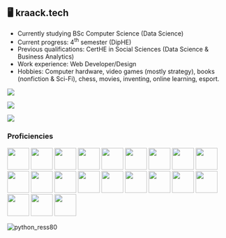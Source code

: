 ## 🖥️ kraack.tech 
- Currently studying BSc Computer Science (Data Science)
- Current progress: 4<sup>th</sup> semester (DipHE)
- Previous qualifications: CertHE in Social Sciences (Data Science & Business Analytics)
- Work experience: Web Developer/Design
- Hobbies: Computer hardware, video games (mostly strategy), books (nonfiction & Sci-Fi), chess, movies, inventing, online learning, esport.

![](http://github-readme-streak-stats.herokuapp.com?user=kraack-tech&theme=tokyonight&mode=weekly)

![](https://github-readme-stats.vercel.app/api?username=kraack-tech&show_icons=true&count_private=true&theme=tokyonight&hide=stars)

![](https://github-readme-stats.vercel.app/api/top-langs/?username=kraack-tech&layout=compact&show_icons=true&theme=tokyonight)


### Proficiencies
<code><img height="50" src="https://www.vectorlogo.zone/logos/python/python-ar21.svg"></a></code>
<code><img height="50" src="https://www.vectorlogo.zone/logos/javascript/javascript-ar21.svg"></a></code>
<code><img height="50" src="https://upload.wikimedia.org/wikipedia/commons/1/18/ISO_C%2B%2B_Logo.svg"></a></code>
<code><img height="50" src="https://www.vectorlogo.zone/logos/r-project/r-project-icon.svg"></a></code>
<code><img height="50" src="https://www.vectorlogo.zone/logos/jupyter/jupyter-ar21.svg"></a></code>
<code><img height="50" src="https://www.vectorlogo.zone/logos/tensorflow/tensorflow-ar21.svg"></a></code>
<code><img height="50" src="https://www.vectorlogo.zone/logos/nodejs/nodejs-ar21.svg"></a></code>
<code><img height="50" src="https://www.vectorlogo.zone/logos/expressjs/expressjs-ar21.svg"></a></code>
<code><img height="50" src="https://www.vectorlogo.zone/logos/nodemonio/nodemonio-ar21.svg"></a></code>
<code><img height="50" src="https://www.vectorlogo.zone/logos/jquery/jquery-ar21.svg"></a></code>
<code><img height="50" src="https://www.vectorlogo.zone/logos/ibm_cloud/ibm_cloud-ar21.svg"></a></code>
<code><img height="50" src="https://www.vectorlogo.zone/logos/mysql/mysql-ar21.svg"></a></code>
<code><img height="50" src="https://www.vectorlogo.zone/logos/sqlite/sqlite-ar21.svg"></a></code>
<code><img height="50" src="https://www.vectorlogo.zone/logos/w3_html5/w3_html5-ar21.svg"></a></code>
<code><img height="50" src="https://www.vectorlogo.zone/logos/w3_css/w3_css-ar21.svg"></a></code>
<code><img height="50" src="https://www.vectorlogo.zone/logos/wordpress/wordpress-ar21.svg"></a></code>
<code><img height="50" src="https://www.vectorlogo.zone/logos/drupal/drupal-ar21.svg"></a></code>
<code><img height="50" src="https://www.vectorlogo.zone/logos/visualstudio_code/visualstudio_code-ar21.svg"></a></code> 
<code><img height="50" src="https://upload.wikimedia.org/wikipedia/commons/5/59/Visual_Studio_Icon_2019.svg"></a></code>
<code><img height="50" src="https://raw.githubusercontent.com/kraack-tech/testrepo/master/anaconda_logo.png"></a></code> 
<code><img height="50" src="https://www.vectorlogo.zone/logos/git-scm/git-scm-ar21.svg"></a></code>

![python_ress80](https://user-images.githubusercontent.com/70644724/140609517-8fecc801-ce21-4d0c-8969-70201eb5ba63.png)

<!--
**kris-e2u/kris-e2u** is a ✨ _special_ ✨ repository because its `README.md` (this file) appears on your GitHub profile.

<!--
**kraack-tech/kraack-tech** is a ✨ _special_ ✨ repository because its `README.md` (this file) appears on your GitHub profile.

Here are some ideas to get you started:

- 🔭 I’m currently working on ...
- 🌱 I’m currently learning ...
- 👯 I’m looking to collaborate on ...
- 🤔 I’m looking for help with ...
- 💬 Ask me about ...
- 📫 How to reach me: ...
- 😄 Pronouns: ...
- ⚡ Fun fact: ...
-->
